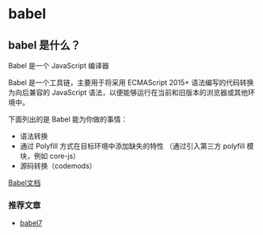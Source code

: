 # babel

## babel 是什么？

Babel 是一个 JavaScript 编译器

Babel 是一个工具链，主要用于将采用 ECMAScript 2015+ 语法编写的代码转换为向后兼容的 JavaScript 语法，以便能够运行在当前和旧版本的浏览器或其他环境中。

下面列出的是 Babel 能为你做的事情：

- 语法转换
- 通过 Polyfill 方式在目标环境中添加缺失的特性 （通过引入第三方 polyfill 模块，例如 core-js）
- 源码转换（codemods）

[Babel文档](https://www.babeljs.cn/docs/)


### 推荐文章

- [babel7](https://juejin.cn/post/6844904008679686152)

<!-- ## 基本配置

### presets
通过使用或创建一个 preset 即可轻松使用一组插件。

@babel/preset-env -->